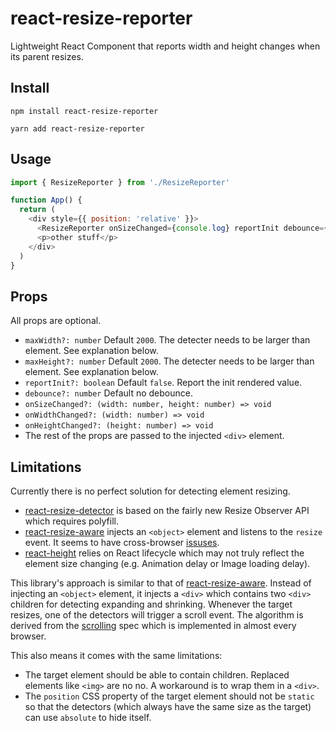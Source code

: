 # react-resize-reporter

Lightweight React Component that reports width and height changes when its parent resizes.

## Install

```
npm install react-resize-reporter
```

```
yarn add react-resize-reporter
```

## Usage

```javascript
import { ResizeReporter } from './ResizeReporter'

function App() {
  return (
    <div style={{ position: 'relative' }}>
      <ResizeReporter onSizeChanged={console.log} reportInit debounce={1000} />
      <p>other stuff</p>
    </div>
  )
}
```

## Props

All props are optional.

- `maxWidth?: number` Default `2000`. The detecter needs to be larger than element. See explanation below.
- `maxHeight?: number` Default `2000`. The detecter needs to be larger than element. See explanation below.
- `reportInit?: boolean` Default `false`. Report the init rendered value.
- `debounce?: number` Default no debounce.
- `onSizeChanged?: (width: number, height: number) => void`
- `onWidthChanged?: (width: number) => void`
- `onHeightChanged?: (height: number) => void`
- The rest of the props are passed to the injected `<div>` element.

## Limitations

Currently there is no perfect solution for detecting element resizing.

- [react-resize-detector](https://github.com/maslianok/react-resize-detector) is based on the fairly new Resize Observer API which requires polyfill.
- [react-resize-aware](https://github.com/FezVrasta/react-resize-aware) injects an `<object>` element and listens to the `resize` event. It seems to have cross-browser [issuses](https://github.com/FezVrasta/react-resize-aware/issues/26).
- [react-height](https://github.com/nkbt/react-height) relies on React lifecycle which may not truly reflect the element size changing (e.g. Animation delay or Image loading delay).

This library's approach is similar to that of [react-resize-aware](https://github.com/FezVrasta/react-resize-aware). Instead of injecting an `<object>` element, it injects a `<div>` which contains two `<div>` children for detecting expanding and shrinking. Whenever the target resizes, one of the detectors will trigger a scroll event. The algorithm is derived from the [scrolling](https://www.w3.org/TR/cssom-view-1/#scroll-an-element) spec which is implemented in almost every browser.

This also means it comes with the same limitations:

- The target element should be able to contain children. Replaced elements like `<img>` are no no. A workaround is to wrap them in a `<div>`.
- The `position` CSS property of the target element should not be `static` so that the detectors (which always have the same size as the target) can use `absolute` to hide itself.
